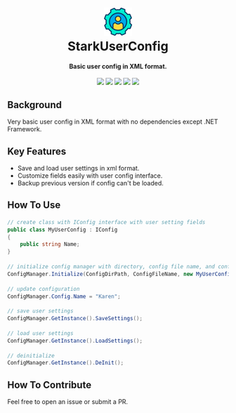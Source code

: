 
<h1 align="center">
  <br><a href="https://github.com/kalilistic/starkuserconfig"><img src="img/bannerIcon.png" alt="StarkUserConfig"></a>
  <br>StarkUserConfig<br>
</h1>
<h4 align="center">Basic user config in XML format.</h4>

<p align="center">
  <a href="https://github.com/kalilistic/starkuserconfig/releases/latest"><img src="https://img.shields.io/github/v/release/kalilistic/starkuserconfig"></a>
  <a href="https://ci.appveyor.com/project/kalilistic/starkuserconfig/branch/master"><img src="https://img.shields.io/appveyor/ci/kalilistic/starkuserconfig"></a>
  <a href="https://ci.appveyor.com/project/kalilistic/starkuserconfig/branch/master/tests"><img src="https://img.shields.io/appveyor/tests/kalilistic/starkuserconfig"></a>
  <a href="https://codecov.io/gh/kalilistic/starkuserconfig/branch/master"><img src="https://img.shields.io/codecov/c/gh/kalilistic/starkuserconfig"></a>
  <a href="https://github.com/kalilistic/starkuserconfig/blob/master/LICENSE"><img src="https://img.shields.io/github/license/kalilistic/starkuserconfig?color=lightgrey"></a>
</p>

## Background

Very basic user config in XML format with no dependencies except .NET Framework.

## Key Features

* Save and load user settings in xml format.
* Customize fields easily with user config interface.
* Backup previous version if config can't be loaded.
  
## How To Use

```csharp
// create class with IConfig interface with user setting fields
public class MyUserConfig : IConfig
{
    public string Name;
}

// initialize config manager with directory, config file name, and config instance
ConfigManager.Initialize(ConfigDirPath, ConfigFileName, new MyUserConfig());

// update configuration
ConfigManager.Config.Name = "Karen";

// save user settings
ConfigManager.GetInstance().SaveSettings();

// load user settings
ConfigManager.GetInstance().LoadSettings();

// deinitialize
ConfigManager.GetInstance().DeInit();
```

## How To Contribute

Feel free to open an issue or submit a PR.